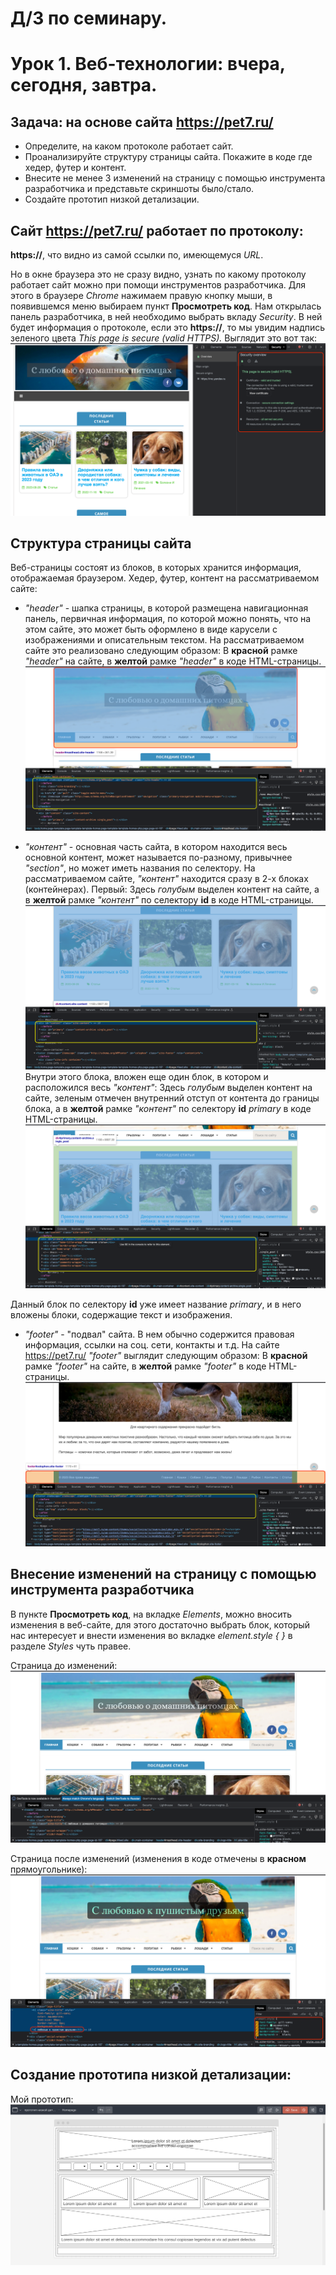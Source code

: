 # Д/З по семинару. 
# Урок 1. Веб-технологии: вчера, сегодня, завтра.

## Задача: на основе сайта https://pet7.ru/
- Определите, на каком протоколе работает сайт.
- Проанализируйте структуру страницы сайта. Покажите в коде где хедер, футер и контент.
- Внесите не менее 3 изменений на страницу с помощью инструмента разработчика и представьте скриншоты было/стало.
- Создайте прототип низкой детализации.


## Сайт https://pet7.ru/ работает по протоколу:
**https://**, что видно из самой ссылки по, имеющемуся _URL_.

Но в окне браузера это не сразу видно, узнать по какому протоколу работает сайт можно при помощи инструментов разработчика. Для этого в браузере _Chrome_ нажимаем правую кнопку мыши, в появившемся меню выбираем пункт **Просмотреть код**. Нам открылась панель разработчика, в ней необходимо выбрать вкладу _Security_. В ней будет информация о протоколе, если это **https://**, то мы увидим надпись зеленого цвета _This page is secure (valid HTTPS)._
Выглядит это вот так: ![protocol image](/protocol.png)


## Cтруктура страницы сайта

Веб-страницы состоят из блоков, в которых хранится информация, отображаемая браузером. Хедер, футер, контент на рассматриваемом сайте: 

* _"header"_ - шапка страницы, в которой размещена навигационная панель, первичная информация, по которой можно понять, что на этом сайте, это может быть оформлено в виде карусели с изображениями и описательным текстом. На рассматриваемом сайте это реализовано следующим образом: В **красной** рамке _"header"_ на сайте, в **желтой** рамке _"header"_ в коде HTML-страницы.![header img](/header.png)

* _"контент"_ - основная часть сайта, в котором находится весь основной контент, может называется по-разному, привычнее _"section"_, но может иметь названия по селектору. На рассматриваемом сайте, _"контент"_ находится сразу в 2-х блоках (контейнерах). Первый: Здесь _голубым_ выделен контент на сайте, а в **желтой** рамке _"контент"_ по селектору **id** в коде HTML-страницы. ![general div](/content_general.png)
Внутри этого блока, вложен еще один блок, в котором и расположился весь _"контент"_: Здесь _голубым_ выделен контент на сайте, зеленым отмечен внутренний отступ от контента до границы блока, а в **желтой** рамке _"контент"_ по селектору **id** _primary_ в коде HTML-страницы.![content_beginning](/content_beginning.png)

Данный блок по селектору **id** уже имеет название _primary_, и в него вложены блоки, содержащие текст и изображения.


* _"footer"_ - "подвал" сайта. В нем обычно содержится правовая информация, ссылки на соц. сети, контакты и т.д. На сайте https://pet7.ru/ _"footer"_ выглядит следующим образом: В **красной** рамке _"footer"_ на сайте, в **желтой** рамке _"footer"_ в коде HTML-страницы.![footer_img](/footer.png)


## Внесение изменений на страницу с помощью инструмента разработчика 

В пункте **Просмотреть код**, на вкладке _Elements_, можно вносить изменения в веб-сайте, для этого достаточно выбрать блок, который нас интересует и внести изменения во вкладке _element.style {
}_ в разделе _Styles_ чуть правее.

Страница до изменений: ![before_img](/before.png)

Страница после изменений (изменения в коде отмечены в **красном** прямоугольнике):![after_img](/after.png)


## Создание прототипа низкой детализации:
Мой прототип: ![home_page](/home_page.png)